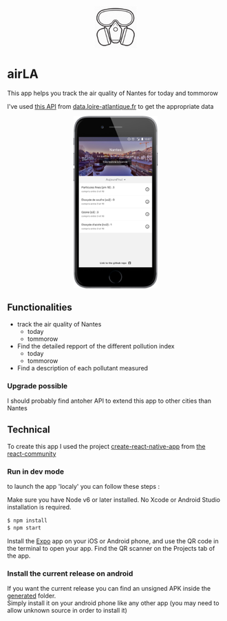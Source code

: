 <p align="center">
    <img height="100" src="app-logo.png">
</p>

# airLA
This app helps you track the air quality of Nantes for today and tommorow

I've used [this API](https://data.loire-atlantique.fr/explore/dataset/323266205_indice-atmo-previsionnel-agglomeration-nantaise/api/) from [data.loire-atlantique.fr](https://data.loire-atlantique.fr/pages/home/) to get the appropriate data

<p align="center">
    <img height="400" src="screens/home_page.png">
</p>

## Functionalities
- track the air quality of Nantes
  - today
  - tommorow
- Find the detailed repport of the different pollution index
  - today
  - tommorow
- Find a description of each pollutant measured

### Upgrade possible
I should probably find antoher API to extend this app to other cities than Nantes

## Technical
To create this app I used the project [create-react-native-app](https://github.com/react-community/create-react-native-app) from [the react-community](https://github.com/react-community/)

### Run in dev mode
to launch the app 'localy' you can follow these steps : 

Make sure you have Node v6 or later installed. No Xcode or Android Studio installation is required.

```sh
$ npm install
$ npm start
```

Install the [Expo](https://expo.io) app on your iOS or Android phone, and use the QR code in the terminal to open your app. Find the QR scanner on the Projects tab of the app.

### Install the current release on android
If you want the current release you can find an unsigned APK inside the [generated](./generated) folder.  
Simply install it on your android phone like any other app (you may need to allow unknown source in order to install it)


